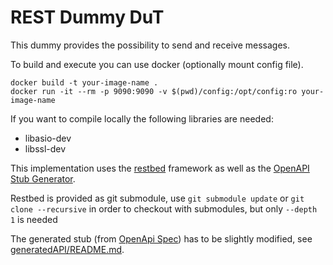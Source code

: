 # REST Dummy DuT

This dummy provides the possibility to send and receive messages.

To build and execute you can use docker (optionally mount config file).

```shell
docker build -t your-image-name .
docker run -it --rm -p 9090:9090 -v $(pwd)/config:/opt/config:ro your-image-name
```

If you want to compile locally the following libraries are needed:

- libasio-dev
- libssl-dev

This implementation uses the [restbed](https://github.com/Corvusoft/restbed) framework as well as
the [OpenAPI Stub Generator](https://github.com/OpenAPITools/openapi-generator).

Restbed is provided as git submodule, use `git submodule update` or `git clone --recursive` in order to checkout with submodules, but only `--depth 1` is needed

The generated stub (from [OpenApi Spec](REST_Dummy_DuT.yaml)) has to be slightly modified,
see [generatedAPI/README.md](generatedAPI/README.md).

